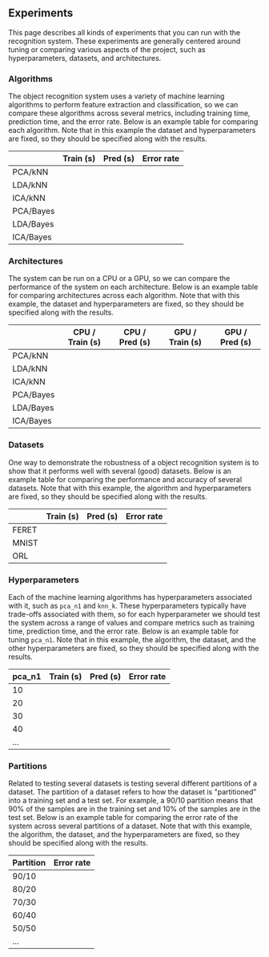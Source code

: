 ## Experiments

This page describes all kinds of experiments that you can run with the recognition system. These experiments are generally centered around tuning or comparing various aspects of the project, such as hyperparameters, datasets, and architectures.

### Algorithms

The object recognition system uses a variety of machine learning algorithms to perform feature extraction and classification, so we can compare these algorithms across several metrics, including training time, prediction time, and the error rate. Below is an example table for comparing each algorithm. Note that in this example the dataset and hyperparameters are fixed, so they should be specified along with the results.

|           | Train (s) | Pred (s) | Error rate |
|-----------|-----------|----------|------------|
| PCA/kNN   |           |          |            |
| LDA/kNN   |           |          |            |
| ICA/kNN   |           |          |            |
| PCA/Bayes |           |          |            |
| LDA/Bayes |           |          |            |
| ICA/Bayes |           |          |            |

### Architectures

The system can be run on a CPU or a GPU, so we can compare the performance of the system on each architecture. Below is an example table for comparing architectures across each algorithm. Note that with this example, the dataset and hyperparameters are fixed, so they should be specified along with the results.

|           | CPU / Train (s) | CPU / Pred (s) | GPU / Train (s) | GPU / Pred (s) |
|-----------|-----------------|----------------|-----------------|----------------|
| PCA/kNN   |                 |                |                 |                |
| LDA/kNN   |                 |                |                 |                |
| ICA/kNN   |                 |                |                 |                |
| PCA/Bayes |                 |                |                 |                |
| LDA/Bayes |                 |                |                 |                |
| ICA/Bayes |                 |                |                 |                |

### Datasets

One way to demonstrate the robustness of a object recognition system is to show that it performs well with several (good) datasets. Below is an example table for comparing the performance and accuracy of several datasets. Note that with this example, the algorithm and hyperparameters are fixed, so they should be specified along with the results.

|       | Train (s) | Pred (s) | Error rate |
|-------|-----------|----------|------------|
| FERET |           |          |            |
| MNIST |           |          |            |
| ORL   |           |          |            |

### Hyperparameters

Each of the machine learning algorithms has hyperparameters associated with it, such as `pca_n1` and `knn_k`. These hyperparameters typically have trade-offs associated with them, so for each hyperparameter we should test the system across a range of values and compare metrics such as training time, prediction time, and the error rate. Below is an example table for tuning `pca_n1`. Note that in this example, the algorithm, the dataset, and the other hyperparameters are fixed, so they should be specified along with the results.

| pca_n1 | Train (s) | Pred (s) | Error rate |
|--------|-----------|----------|------------|
| 10     |           |          |            |
| 20     |           |          |            |
| 30     |           |          |            |
| 40     |           |          |            |
| ...    |           |          |            |

### Partitions

Related to testing several datasets is testing several different partitions of a dataset. The partition of a dataset refers to how the dataset is "partitioned" into a training set and a test set. For example, a 90/10 partition means that 90% of the samples are in the training set and 10% of the samples are in the test set. Below is an example table for comparing the error rate of the system across several partitions of a dataset. Note that with this example, the algorithm, the dataset, and the hyperparameters are fixed, so they should be specified along with the results.

| Partition | Error rate |
|-----------|------------|
| 90/10     |            |
| 80/20     |            |
| 70/30     |            |
| 60/40     |            |
| 50/50     |            |
| ...       |            |
